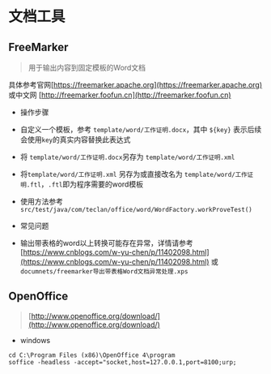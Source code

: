 # 文档工具

## FreeMarker

>用于输出内容到固定模板的Word文档

具体参考官网[https://freemarker.apache.org](https://freemarker.apache.org)
或中文网 [http://freemarker.foofun.cn](http://freemarker.foofun.cn)

- 操作步骤
 - 自定义一个模板，参考 `template/word/工作证明.docx`，其中 `${key}` 表示后续会使用`key`的真实内容替换此表达式
 - 将 `template/word/工作证明.docx`另存为 `template/word/工作证明.xml`
 - 将`template/word/工作证明.xml` 另存为或直接改名为 `template/word/工作证明.ftl`，`.ftl`即为程序需要的word模板  
 - 使用方法参考 `src/test/java/com/teclan/office/word/WordFactory.workProveTest()`

- 常见问题
 - 输出带表格的word以上转换可能存在异常，详情请参考[https://www.cnblogs.com/w-yu-chen/p/11402098.html](https://www.cnblogs.com/w-yu-chen/p/11402098.html)
 或`documnets/freemarker导出带表格Word文档异常处理.xps`
 
 ## OpenOffice
 
 > [http://www.openoffice.org/download/](http://www.openoffice.org/download/)
 
 - windows
 
 ``` 
cd C:\Program Files (x86)\OpenOffice 4\program
soffice -headless -accept="socket,host=127.0.0.1,port=8100;urp;
```